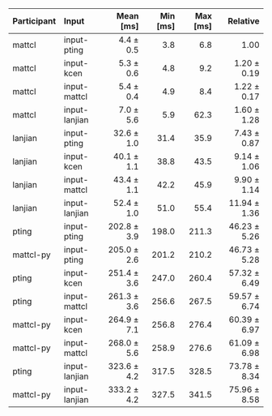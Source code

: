 | Participant | Input | Mean [ms] | Min [ms] | Max [ms] | Relative |
|:---|:---|---:|---:|---:|---:|
| mattcl | input-pting | 4.4 ± 0.5 | 3.8 | 6.8 | 1.00 |
| mattcl | input-kcen | 5.3 ± 0.6 | 4.8 | 9.2 | 1.20 ± 0.19 |
| mattcl | input-mattcl | 5.4 ± 0.4 | 4.9 | 8.4 | 1.22 ± 0.17 |
| mattcl | input-lanjian | 7.0 ± 5.6 | 5.9 | 62.3 | 1.60 ± 1.28 |
| lanjian | input-pting | 32.6 ± 1.0 | 31.4 | 35.9 | 7.43 ± 0.87 |
| lanjian | input-kcen | 40.1 ± 1.1 | 38.8 | 43.5 | 9.14 ± 1.06 |
| lanjian | input-mattcl | 43.4 ± 1.1 | 42.2 | 45.9 | 9.90 ± 1.14 |
| lanjian | input-lanjian | 52.4 ± 1.0 | 51.0 | 55.4 | 11.94 ± 1.36 |
| pting | input-pting | 202.8 ± 3.9 | 198.0 | 211.3 | 46.23 ± 5.26 |
| mattcl-py | input-pting | 205.0 ± 2.6 | 201.2 | 210.2 | 46.73 ± 5.28 |
| pting | input-kcen | 251.4 ± 3.6 | 247.0 | 260.4 | 57.32 ± 6.49 |
| pting | input-mattcl | 261.3 ± 3.6 | 256.6 | 267.5 | 59.57 ± 6.74 |
| mattcl-py | input-kcen | 264.9 ± 7.1 | 256.8 | 276.4 | 60.39 ± 6.97 |
| mattcl-py | input-mattcl | 268.0 ± 5.6 | 258.9 | 276.6 | 61.09 ± 6.98 |
| pting | input-lanjian | 323.6 ± 4.2 | 317.5 | 328.5 | 73.78 ± 8.34 |
| mattcl-py | input-lanjian | 333.2 ± 4.2 | 327.5 | 341.5 | 75.96 ± 8.58 |
